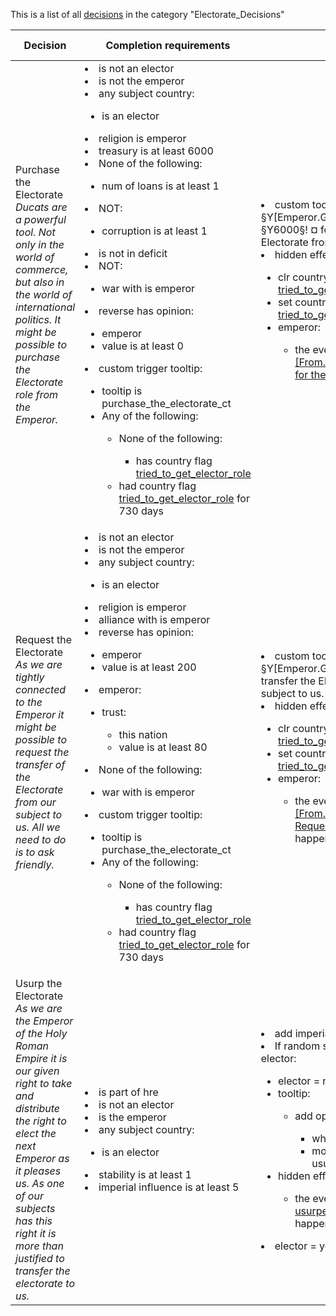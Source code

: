 This is a list of all [decisions](decisions.md) in the category "Electorate_Decisions"

| Decision | Completion requirements | Effects | Requirements to appear |
| ----- | ------ | ----- | ------ |
| <a name="purchase_the_electorate">Purchase the Electorate</a><br />*Ducats are a powerful tool. Not only in the world of commerce, but also in the world of international politics. It might be possible to purchase the Electorate role from the Emperor.* | <li>is not an elector</li><li>is not the emperor</li><li>any subject country:</li><ul><li>is an elector</li></ul><li>religion is emperor</li><li>treasury is at least 6000</li><li>None of the following:</li><ul><li>num of loans is at least 1</li></ul><li>NOT:</li><ul><li>corruption is at least 1</li></ul><li>is not in deficit</li><li>NOT:</li><ul><li>war with is emperor</li></ul><li>reverse has opinion:</li><ul><li>emperor</li><li>value is at least 0</li></ul><li>custom trigger tooltip:</li><ul><li>tooltip is purchase_the_electorate_ct</li><li>Any of the following:</li><ul><li>None of the following:</li><ul><li>has country flag [tried_to_get_elector_role](../flags/tried_to_get_elector_role.md)</li></ul><li>had country flag [tried_to_get_elector_role](../flags/tried_to_get_elector_role.md) for 730 days</li></ul></ul> | <li>custom tooltip = We will offer §Y[Emperor.GetName]§! §Y6000§! ¤ for transfering the Electorate from our subject to us.</li><li>hidden effect:</li><ul><li>clr country flag [tried_to_get_elector_role](../flags/tried_to_get_elector_role.md)</li><li>set country flag [tried_to_get_elector_role](../flags/tried_to_get_elector_role.md)</li><li>emperor:</li><ul><li>the event [[From.GetName]'s Offer for the Electorate](../events/from_getname_s_offer_for_the_electorate.md) happens</li></ul></ul> | <li>is not an elector</li><li>is not the emperor</li><li>is part of hre</li> |
| <a name="request_the_electorate">Request the Electorate</a><br />*As we are tightly connected to the Emperor it might be possible to request the transfer of the Electorate from our subject to us. All we need to do is to ask friendly.* | <li>is not an elector</li><li>is not the emperor</li><li>any subject country:</li><ul><li>is an elector</li></ul><li>religion is emperor</li><li>alliance with is emperor</li><li>reverse has opinion:</li><ul><li>emperor</li><li>value is at least 200</li></ul><li>emperor:</li><ul><li>trust:</li><ul><li>this nation</li><li>value is at least 80</li></ul></ul><li>None of the following:</li><ul><li>war with is emperor</li></ul><li>custom trigger tooltip:</li><ul><li>tooltip is purchase_the_electorate_ct</li><li>Any of the following:</li><ul><li>None of the following:</li><ul><li>has country flag [tried_to_get_elector_role](../flags/tried_to_get_elector_role.md)</li></ul><li>had country flag [tried_to_get_elector_role](../flags/tried_to_get_elector_role.md) for 730 days</li></ul></ul> | <li>custom tooltip = We will ask §Y[Emperor.GetName]§! to transfer the Electorate from our subject to us.</li><li>hidden effect:</li><ul><li>clr country flag [tried_to_get_elector_role](../flags/tried_to_get_elector_role.md)</li><li>set country flag [tried_to_get_elector_role](../flags/tried_to_get_elector_role.md)</li><li>emperor:</li><ul><li>the event [[From.GetName]'s Request for the Electorate](../events/from_getname_s_request_for_the_electorate.md) happens</li></ul></ul> | <li>is not an elector</li><li>is not the emperor</li><li>is part of hre</li> |
| <a name="usurp_the_electorate">Usurp the Electorate</a><br />*As we are the Emperor of the Holy Roman Empire it is our given right to take and distribute the right to elect the next Emperor as it pleases us. As one of our subjects has this right it is more than justified to transfer the electorate to us.* | <li>is part of hre</li><li>is not an elector</li><li>is the emperor</li><li>any subject country:</li><ul><li>is an elector</li></ul><li>stability is at least 1</li><li>imperial influence is at least 5</li> | <li>add imperial influence = -5</li><li>If random subject country is an elector:</li><ul><li>elector = no</li><li>tooltip:</li><ul><li>add opinion:</li><ul><li>who = ROOT</li><li>modifier = usurped_our_electorate</li></ul></ul><li>hidden effect:</li><ul><li>the event [[From.GetName] usurped our Electorate!](../events/from_getname_usurped_our_electorate.md) happens</li></ul></ul><li>elector = yes</li> | <li>is not an elector</li><li>is the emperor</li> |
